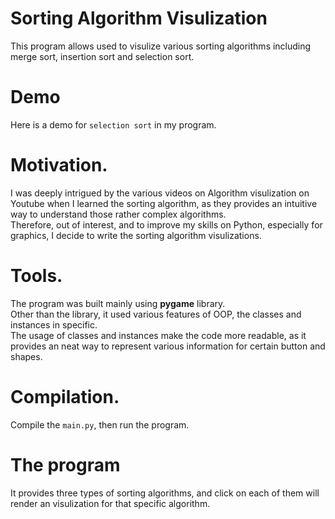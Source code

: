 # Sorting Algorithm Visulization
This program allows used to visulize various sorting algorithms including merge sort, insertion sort and selection sort.
# Demo
Here is a demo for `selection sort` in my program.

# Motivation.
I was deeply intrigued by the various videos on Algorithm visulization on Youtube when I learned the sorting algorithm, as they provides an intuitive way to understand those rather complex algorithms. \
Therefore, out of interest, and to improve my skills on Python, especially for graphics, I decide to write the sorting algorithm visulizations.
# Tools.
The program was built mainly using  **pygame** library.\
Other than the library, it used various features of OOP, the classes and instances in specific.\
The usage of classes and instances make the code more readable, as it provides an neat way to represent various information for certain button and shapes.
# Compilation.
Compile the `main.py`, then run the program.
# The program
It provides three types of sorting algorithms, and click on each of them will render an visulization for that specific algorithm.



